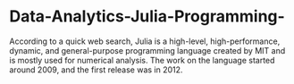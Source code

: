 # Data-Analytics-Julia-Programming-
 According to a quick web search, Julia is a high-level, high-performance, dynamic, and general-purpose programming language created by MIT and is mostly used for numerical analysis. The work on the language started around 2009, and the first release was in 2012.

